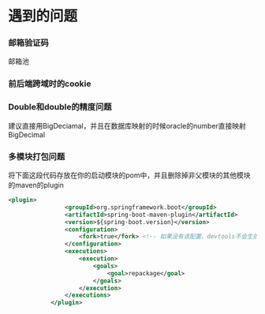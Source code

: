 # 遇到的问题

### 邮箱验证码

邮箱池

### 前后端跨域时的cookie





### Double和double的精度问题

建议直接用BigDeciamal，并且在数据库映射的时候oracle的number直接映射BigDecimal



### 多模块打包问题

将下面这段代码存放在你的启动模块的pom中，并且删除掉非父模块的其他模块的maven的plugin

```xml
<plugin>
				<groupId>org.springframework.boot</groupId>
				<artifactId>spring-boot-maven-plugin</artifactId>
				<version>${spring-boot.version}</version>
				<configuration>
					<fork>true</fork> <!-- 如果没有该配置，devtools不会生效 -->
				</configuration>
				<executions>
					<execution>
						<goals>
							<goal>repackage</goal>
						</goals>
					</execution>
				</executions>
			</plugin>
```


